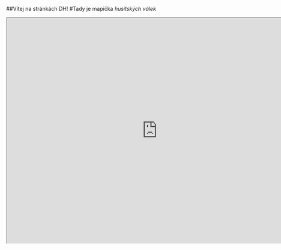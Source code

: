 ##Vítej na stránkách DH!
#Tady je mapička *husitských válek*
<iframe src="https://uploads.knightlab.com/storymapjs/ed36603274e675c1e90073084bff8be3/husitske-valky/index.html" width=800 height=600></iframe>
